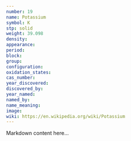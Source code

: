 ```yaml
---
number: 19
name: Potassium
symbol: K
stp: solid
weight: 39.098
density:
appearance:
period:
block:
group:
configuration:
oxidation_states:
cas_number:
year_discovered:
discovered_by:
year_named:
named_by:
name_meaning:
image:
wiki: https://en.wikipedia.org/wiki/Potassium
---
```


Markdown content here...
